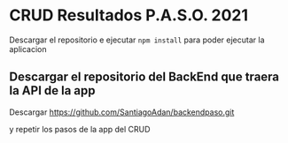 # CRUD Resultados P.A.S.O. 2021  

Descargar el repositorio e ejecutar `npm install` para poder ejecutar la aplicacion


## Descargar el repositorio del BackEnd que traera la API de la app

Descargar https://github.com/SantiagoAdan/backendpaso.git

y repetir los pasos de la app del CRUD

